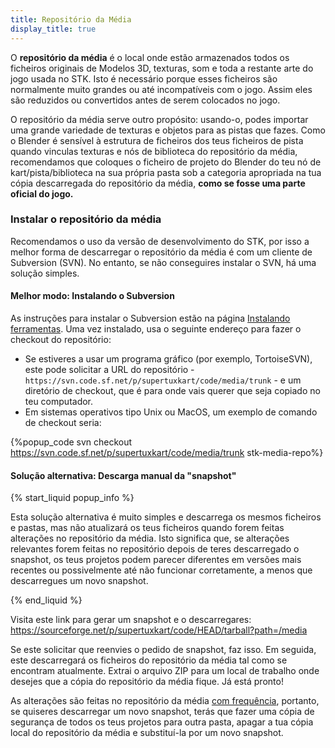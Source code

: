 ```yaml
---
title: Repositório da Média
display_title: true
---
```

O **repositório da média** é o local onde estão armazenados todos os ficheiros originais de Modelos 3D, texturas, som e toda a restante arte do jogo usada no STK. Isto é necessário porque esses ficheiros são normalmente muito grandes ou até incompatíveis com o jogo. Assim eles são reduzidos ou convertidos antes de serem colocados no jogo.

O repositório da média serve outro propósito: usando-o, podes importar uma grande variedade de texturas e objetos para as pistas que fazes. Como o Blender é sensível à estrutura de ficheiros dos teus ficheiros de pista quando vinculas texturas e nós de biblioteca do repositório da média, recomendamos que coloques o ficheiro de projeto do Blender do teu nó de kart/pista/biblioteca na sua própria pasta sob a categoria apropriada na tua cópia descarregada do repositório da média, **como se fosse uma parte oficial do jogo.**

### Instalar o repositório da média

Recomendamos o uso da versão de desenvolvimento do STK, por isso a melhor forma de descarregar o repositório da média é com um cliente de Subversion (SVN). No entanto, se não conseguires instalar o SVN, há uma solução simples.

#### Melhor modo: Instalando o Subversion

As instruções para instalar o Subversion estão na página [Instalando ferramentas](https://supertuxkart.net/Installing_Tools#subversion-client). Uma vez instalado, usa o seguinte endereço para fazer o checkout do repositório:

* Se estiveres a usar um programa gráfico (por exemplo, TortoiseSVN), este pode solicitar a URL do repositório - `https://svn.code.sf.net/p/supertuxkart/code/media/trunk` - e um diretório de checkout, que é para onde vais querer que seja copiado no teu computador.
* Em sistemas operativos tipo Unix ou MacOS, um exemplo de comando de checkout seria:

{%popup_code
svn checkout https://svn.code.sf.net/p/supertuxkart/code/media/trunk stk-media-repo%}

#### Solução alternativa: Descarga manual da "snapshot"

{% start_liquid popup_info %}

Esta solução alternativa é muito simples e descarrega os mesmos ficheiros e pastas, mas não atualizará os teus ficheiros quando forem feitas alterações no repositório da média. Isto significa que, se alterações relevantes forem feitas no repositório depois de teres descarregado o snapshot, os teus projetos podem parecer diferentes em versões mais recentes ou possivelmente até não funcionar corretamente, a menos que descarregues um novo snapshot.

{% end_liquid %}

Visita este link para gerar um snapshot e o descarregares: <https://sourceforge.net/p/supertuxkart/code/HEAD/tarball?path=/media>

Se este solicitar que reenvies o pedido de snapshot, faz isso. Em seguida, este descarregará os ficheiros do repositório da média tal como se encontram atualmente. Extrai o arquivo ZIP para um local de trabalho onde desejes que a cópia do repositório da média fique. Já está pronto!

As alterações são feitas no repositório da média [com frequência](https://sourceforge.net/p/supertuxkart/code/HEAD/log/?path=), portanto, se quiseres descarregar um novo snapshot, terás que fazer uma cópia de segurança de todos os teus projetos para outra pasta, apagar a tua cópia local do repositório da média e substituí-la por um novo snapshot.
